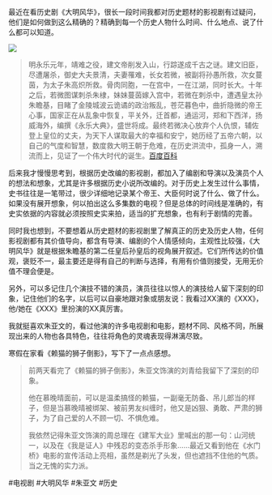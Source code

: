 最近在看历史剧《大明风华》，很长一段时间我都对历史题材的影视剧有过疑问，他们是如何做到这么精确的？精确到每一个历史人物什么时间、什么地点、说了什么都可以知道。  

![](https://rmt.ladydaily.com/fetch/lucy/storage/p2628227491.jpg?w=1280)

>明永乐元年，靖难之役，建文帝削发入山，行踪遂成千古之谜。建文旧臣，尽遭屠杀，御史大夫景清，夫妻罹难，长女若微，被副将孙愚所救，次女蔓茵，为太子朱高炽所救。骨肉同胞，一在宫中，一在江湖，同时长大。十年之后，若微图谋刺杀朱棣，妹妹蔓茵嫁入宫中，若微在刺杀中，遭遇皇太孙朱瞻基，目睹了金陵城波云诡谲的政治叛乱，苍茫暮色中，曲折隐微的帝王心事，国家正在从乱象中恢复，平关外，迁首都，通运河，郑和下西洋，扬威海外，编撰《永乐大典》，盛世将成。最终若微决心放弃个人仇恨，辅佐登上皇位的丈夫，为天下人谋取最大的幸福和安宁，她历经了五帝六朝，以自己的气度和智慧，数度救大明王朝于危难，在历史洪流中，孤身一人，溯流而上，见证了一个伟大时代的诞生。[百度百科](https://baike.baidu.com/item/%E5%A4%A7%E6%98%8E%E9%A3%8E%E5%8D%8E/23359259)
  
后来我才慢慢思考到，根据历史改编的影视剧，都加入了编剧和导演以及演员个人的想法和想象，尤其是许多根据历史小说所改编的。对于历史上发生过什么事情，史书往往是一笔带过，很少详细地记录某个帝王、大臣何时说了什么、做了什么。如果没有展开想象，何以拍出这么多集数的电视？但是总体的时间线是准确的，有史实依据的内容就必须按照史实来拍，适当的扩充想象，也有利于剧情的完善。  
  
同时我也想到，不要想着从历史题材的影视剧里了解真正的历史及历史人物，任何影视剧都有其价值导向，都含有导演、编剧的个人情感倾向，主观性比较强，《大明风华》就是根据朱瞻基的第二任皇后孙皇后的视角展开叙述。它们所传达的价值观，褒贬不一，最主要还是得有自己的判断与选择，有用有价值则接受，无用无价值不理会便是。  
  
另外，可以多记住几个演技不错的演员，演员往往以惊人的演技给人留下深刻的印象，记住他们的名字，以后可以自豪地跟对象或朋友说：我看过XX演的《XXX》，他/她在《XXX》里扮演的XX真厉害。  
  
我就挺喜欢朱亚文的，看过他演的许多电视剧和电影，题材不同、风格不同，所展现出来的人物也各具特色，往往将角色的灵魂表现得淋漓尽致。

寒假在家看《赖猫的狮子倒影》，写下了一点点感想。

>前两天看完了《赖猫的狮子倒影》，朱亚文饰演的刘青给我留下了深刻的印象。
>
>他在慕晚晴面前，可以是温柔搞怪的赖猫，一副毫无防备、吊儿郎当的样子，但是当慕晚晴被绑架、被前男友纠缠时，他又是凶狠、勇敢、严肃的狮子，为了自己爱的人不顾一切、不惧危难。
>
>我依然记得朱亚文饰演的周总理在《建军大业》里喊出的那一句：山河统一，以及在《我是证人》中残忍的变态杀手形象……最近又看到他在《水门桥》电影的宣传活动上亮相，虽然是剃光了头发，但也遮挡不住他的气质。当之无愧的实力派。

#电视剧 #大明风华 #朱亚文 #历史